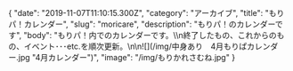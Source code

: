 {
  "date": "2019-11-07T11:10:15.300Z",
  "category": "アーカイブ",
  "title": "もりパ！カレンダー",
  "slug": "moricare",
  "description": "もりパ！のカレンダーです",
  "body": "もりパ！内でのカレンダーです。\\\n終了したもの、これからのもの、イベント･･･etc.を順次更新。\n\n![](/img/中身あり　4月もりぱカレンダー.jpg \"4月カレンダー\")",
  "image": "/img/もりかれさむね.jpg"
}